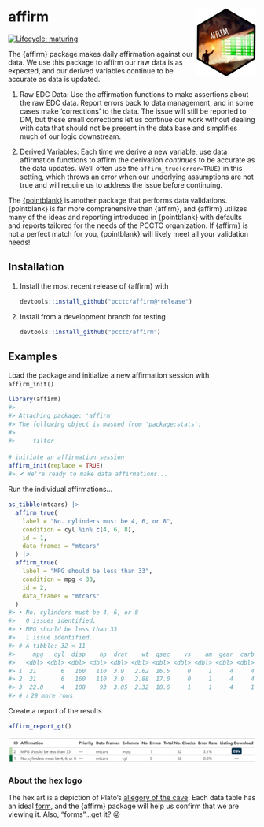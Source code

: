 
<!-- README.md is generated from README.Rmd. Please edit that file -->

# affirm <a href="https://github.com/pages/pcctc/affirm/"><img src="man/figures/logo.png" align="right" height="138" /></a>

<!-- badges: start -->

[![Lifecycle:
maturing](https://img.shields.io/badge/lifecycle-maturing-blue.svg)](https://www.tidyverse.org/lifecycle/#maturing)
<!-- badges: end -->

The {affirm} package makes daily affirmation against our data. We use
this package to affirm our raw data is as expected, and our derived
variables continue to be accurate as data is updated.

1.  Raw EDC Data: Use the affirmation functions to make assertions about
    the raw EDC data. Report errors back to data management, and in some
    cases make ‘corrections’ to the data. The issue will still be
    reported to DM, but these small corrections let us continue our work
    without dealing with data that should not be present in the data
    base and simplifies much of our logic downstream.

2.  Derived Variables: Each time we derive a new variable, use data
    affirmation functions to affirm the derivation *continues* to be
    accurate as the data updates. We’ll often use the
    `affirm_true(error=TRUE)` in this setting, which throws an error
    when our underlying assumptions are not true and will require us to
    address the issue before continuing.

The [{pointblank}](https://rich-iannone.github.io/pointblank/) is
another package that performs data validations. {pointblank} is far more
comprehensive than {affirm}, and {affirm} utilizes many of the ideas and
reporting introduced in {pointblank} with defaults and reports tailored
for the needs of the PCCTC organization. If {affirm} is not a perfect
match for you, {pointblank} will likely meet all your validation needs!

## Installation

1.  Install the most recent release of {affirm} with

    ``` r
    devtools::install_github("pcctc/affirm@*release")
    ```

2.  Install from a development branch for testing

    ``` r
    devtools::install_github("pcctc/affirm")
    ```

## Examples

Load the package and initialize a new affirmation session with
`affirm_init()`

``` r
library(affirm)
#> 
#> Attaching package: 'affirm'
#> The following object is masked from 'package:stats':
#> 
#>     filter

# initiate an affirmation session
affirm_init(replace = TRUE)
#> ✔ We're ready to make data affirmations...
```

Run the individual affirmations…

``` r
as_tibble(mtcars) |>
  affirm_true(
    label = "No. cylinders must be 4, 6, or 8",
    condition = cyl %in% c(4, 6, 8),
    id = 1,
    data_frames = "mtcars"
  ) |>
  affirm_true(
    label = "MPG should be less than 33",
    condition = mpg < 33,
    id = 2,
    data_frames = "mtcars"
  )
#> • No. cylinders must be 4, 6, or 8
#>   0 issues identified.
#> • MPG should be less than 33
#>   1 issue identified.
#> # A tibble: 32 × 11
#>     mpg   cyl  disp    hp  drat    wt  qsec    vs    am  gear  carb
#>   <dbl> <dbl> <dbl> <dbl> <dbl> <dbl> <dbl> <dbl> <dbl> <dbl> <dbl>
#> 1  21       6   160   110  3.9   2.62  16.5     0     1     4     4
#> 2  21       6   160   110  3.9   2.88  17.0     0     1     4     4
#> 3  22.8     4   108    93  3.85  2.32  18.6     1     1     4     1
#> # ℹ 29 more rows
```

Create a report of the results

``` r
affirm_report_gt()
```

![](man/figures/README-gt-report.png)

### About the hex logo

The hex art is a depiction of Plato’s [allegory of the
cave](https://en.wikipedia.org/wiki/Allegory_of_the_cave). Each data
table has an ideal
[form](https://en.wikipedia.org/wiki/Theory_of_forms), and the {affirm}
package will help us confirm that we are viewing it. Also, “forms”…get
it? 😜
